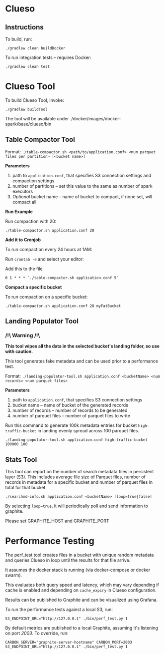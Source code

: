 Clueso
======

Instructions
------------

To build, run:

`./gradlew clean buildDocker`


To run integration tests – requires Docker:

`./gradlew clean test`



Clueso Tool
===========

To build Clueso Tool, invoke:

`./gradlew buildTool`

The tool will be available under ./docker/images/docker-spark/base/clueso/bin


Table Compactor Tool
--------------------

Format: `./table-compactor.sh <path/to/application.conf> <num parquet files per partition> [<bucket name>]`

**Parameters**

1. path to `application.conf`, that specifies S3 connection settings and compaction settings  
2. number of partitions – set this value to the same as number of spark executors
3. *Optional* bucket name – name of bucket to compact, if none set, will compact all

**Run Example**

Run compaction with 20:

`./table-compactor.sh application.conf 20` 

**Add it to Cronjob**

To run compaction every 24 hours at 1AM:

Run `crontab -e` and select your editor:

Add this to the file

```
0 1 * * * `./table-compactor.sh application.conf 5`
```

**Compact a specific bucket**

To run compaction on a specific bucket:

`./table-compactor.sh application.conf 20 myFatBucket`



Landing Populator Tool
-----------------------
 
### /!\ Warning /!\
**This tool wipes all the data in the selected bucket's landing folder, so use with caution.**

This tool generates fake metadata and can be used prior to a performance test.

Format: `./landing-populator-tool.sh application.conf <bucketName> <num records> <num parquet files>`

**Parameters**

1. path to `application.conf`, that specifies S3 connection settings  
2. bucket name – name of bucket of the generated records
3. number of records – number of records to be generated
4. number of parquet files – number of parquet files to write
 


Run this command to generate 100k metadata entries for bucket `high-traffic-bucket` in landing evenly spread across 100 
parquet files. 

`./landing-populator-tool.sh application.conf high-traffic-bucket 100000 100`



Stats Tool
----------

This tool can report on the number of search metadata files in persistent layer (S3).
This includes average file size of Parquet files, number of records in metadata for a specific bucket and 
number of parquet files in total for that bucket.

`./searchmd-info.sh application.conf <bucketName> [loop=true|false]`

By selecting `loop=true`, it will periodically poll and send information to graphite.

Please set GRAPHITE_HOST and GRAPHITE_PORT 



Performance Testing
===================

The perf_test tool creates files in a bucket with unique random metadata and queries Clueso in loop
until the results for that file arrive.

It assumes the docker stack is running (via docker-compose or docker swarm).

This evaluates both query speed and latency, which may vary depending if cache is enabled and depending on 
`cache_expiry` in Clueso configuration.

Results can be published to Graphite and can be visualized using Grafana.
  
To run the performance tests against a local S3, run: 

`S3_ENDPOINT_URL="http://127.0.0.1" ./bin/perf_test.py 1`

By default metrics are published to a local Graphite, assuming it's listening on port *2003*. To override, run:

`CARBON_SERVER="graphite-server-hostname" CARBON_PORT=2003 S3_ENDPOINT_URL="http://127.0.0.1" ./bin/perf_test.py 1`

